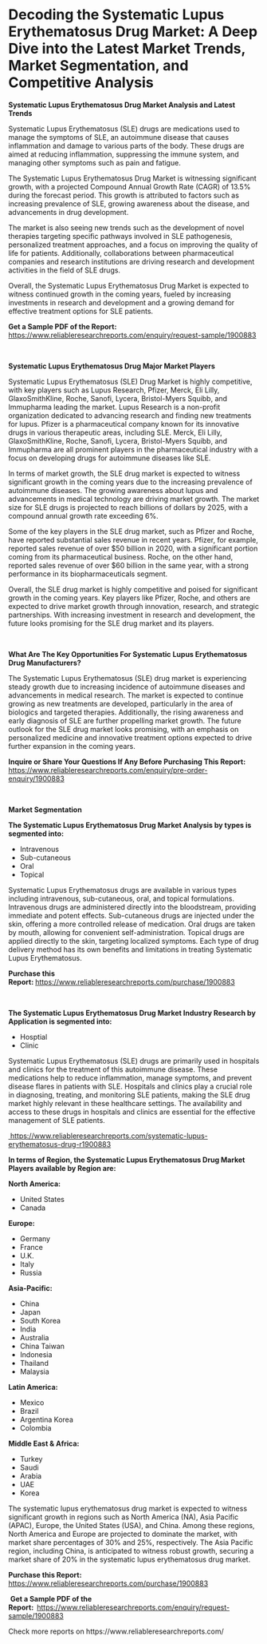 <p><h1>Decoding the Systematic Lupus Erythematosus Drug Market: A Deep Dive into the Latest Market Trends, Market Segmentation, and Competitive Analysis</h1></p><p><strong>Systematic Lupus Erythematosus Drug Market Analysis and Latest Trends</strong></p>
<p><p>Systematic Lupus Erythematosus (SLE) drugs are medications used to manage the symptoms of SLE, an autoimmune disease that causes inflammation and damage to various parts of the body. These drugs are aimed at reducing inflammation, suppressing the immune system, and managing other symptoms such as pain and fatigue.</p><p>The Systematic Lupus Erythematosus Drug Market is witnessing significant growth, with a projected Compound Annual Growth Rate (CAGR) of 13.5% during the forecast period. This growth is attributed to factors such as increasing prevalence of SLE, growing awareness about the disease, and advancements in drug development. </p><p>The market is also seeing new trends such as the development of novel therapies targeting specific pathways involved in SLE pathogenesis, personalized treatment approaches, and a focus on improving the quality of life for patients. Additionally, collaborations between pharmaceutical companies and research institutions are driving research and development activities in the field of SLE drugs.</p><p>Overall, the Systematic Lupus Erythematosus Drug Market is expected to witness continued growth in the coming years, fueled by increasing investments in research and development and a growing demand for effective treatment options for SLE patients.</p></p>
<p><strong>Get a Sample PDF of the Report:&nbsp;</strong> <a href="https://www.reliableresearchreports.com/enquiry/request-sample/1900883">https://www.reliableresearchreports.com/enquiry/request-sample/1900883</a></p>
<p>&nbsp;</p>
<p><strong>Systematic Lupus Erythematosus Drug Major Market Players</strong></p>
<p><p>Systematic Lupus Erythematosus (SLE) Drug Market is highly competitive, with key players such as Lupus Research, Pfizer, Merck, Eli Lilly, GlaxoSmithKline, Roche, Sanofi, Lycera, Bristol-Myers Squibb, and Immupharma leading the market. Lupus Research is a non-profit organization dedicated to advancing research and finding new treatments for lupus. Pfizer is a pharmaceutical company known for its innovative drugs in various therapeutic areas, including SLE. Merck, Eli Lilly, GlaxoSmithKline, Roche, Sanofi, Lycera, Bristol-Myers Squibb, and Immupharma are all prominent players in the pharmaceutical industry with a focus on developing drugs for autoimmune diseases like SLE.</p><p>In terms of market growth, the SLE drug market is expected to witness significant growth in the coming years due to the increasing prevalence of autoimmune diseases. The growing awareness about lupus and advancements in medical technology are driving market growth. The market size for SLE drugs is projected to reach billions of dollars by 2025, with a compound annual growth rate exceeding 6%.</p><p>Some of the key players in the SLE drug market, such as Pfizer and Roche, have reported substantial sales revenue in recent years. Pfizer, for example, reported sales revenue of over $50 billion in 2020, with a significant portion coming from its pharmaceutical business. Roche, on the other hand, reported sales revenue of over $60 billion in the same year, with a strong performance in its biopharmaceuticals segment.</p><p>Overall, the SLE drug market is highly competitive and poised for significant growth in the coming years. Key players like Pfizer, Roche, and others are expected to drive market growth through innovation, research, and strategic partnerships. With increasing investment in research and development, the future looks promising for the SLE drug market and its players.</p></p>
<p>&nbsp;</p>
<p><strong>What Are The Key Opportunities For Systematic Lupus Erythematosus Drug Manufacturers?</strong></p>
<p><p>The Systematic Lupus Erythematosus (SLE) drug market is experiencing steady growth due to increasing incidence of autoimmune diseases and advancements in medical research. The market is expected to continue growing as new treatments are developed, particularly in the area of biologics and targeted therapies. Additionally, the rising awareness and early diagnosis of SLE are further propelling market growth. The future outlook for the SLE drug market looks promising, with an emphasis on personalized medicine and innovative treatment options expected to drive further expansion in the coming years.</p></p>
<p><strong>Inquire or Share Your Questions If Any Before Purchasing This Report:</strong> <a href="https://www.reliableresearchreports.com/enquiry/pre-order-enquiry/1900883">https://www.reliableresearchreports.com/enquiry/pre-order-enquiry/1900883</a></p>
<p>&nbsp;</p>
<p><strong>Market Segmentation</strong></p>
<p><strong>The Systematic Lupus Erythematosus Drug Market Analysis by types is segmented into:</strong></p>
<p><ul><li>Intravenous</li><li>Sub-cutaneous</li><li>Oral</li><li>Topical</li></ul></p>
<p><p>Systematic Lupus Erythematosus drugs are available in various types including intravenous, sub-cutaneous, oral, and topical formulations. Intravenous drugs are administered directly into the bloodstream, providing immediate and potent effects. Sub-cutaneous drugs are injected under the skin, offering a more controlled release of medication. Oral drugs are taken by mouth, allowing for convenient self-administration. Topical drugs are applied directly to the skin, targeting localized symptoms. Each type of drug delivery method has its own benefits and limitations in treating Systematic Lupus Erythematosus.</p></p>
<p><strong>Purchase this Report:&nbsp;</strong><a href="https://www.reliableresearchreports.com/purchase/1900883">https://www.reliableresearchreports.com/purchase/1900883</a></p>
<p>&nbsp;</p>
<p><strong>The Systematic Lupus Erythematosus Drug Market Industry Research by Application is segmented into:</strong></p>
<p><ul><li>Hosptial</li><li>Clinic</li></ul></p>
<p><p>Systematic Lupus Erythematosus (SLE) drugs are primarily used in hospitals and clinics for the treatment of this autoimmune disease. These medications help to reduce inflammation, manage symptoms, and prevent disease flares in patients with SLE. Hospitals and clinics play a crucial role in diagnosing, treating, and monitoring SLE patients, making the SLE drug market highly relevant in these healthcare settings. The availability and access to these drugs in hospitals and clinics are essential for the effective management of SLE patients.</p></p>
<p><a href="https://www.reliableresearchreports.com/systematic-lupus-erythematosus-drug-r1900883">&nbsp;https://www.reliableresearchreports.com/systematic-lupus-erythematosus-drug-r1900883</a></p>
<p><strong>In terms of Region, the Systematic Lupus Erythematosus Drug Market Players available by Region are:</strong></p>
<p>
    <p> <strong> North America: </strong>
        <ul>
            <li>United States</li>
            <li>Canada</li>
        </ul>
        </p> 
    <p> <strong> Europe: </strong>
        <ul>
            <li>Germany</li>
            <li>France</li>
            <li>U.K.</li>
            <li>Italy</li>
            <li>Russia</li>
        </ul>
        </p> 
    <p> <strong> Asia-Pacific: </strong>
        <ul>
            <li>China</li>
            <li>Japan</li>
            <li>South Korea</li>
            <li>India</li>
            <li>Australia</li>
            <li>China Taiwan</li>
            <li>Indonesia</li>
            <li>Thailand</li>
            <li>Malaysia</li>
        </ul>
        </p> 
    <p> <strong> Latin America: </strong>
        <ul>
            <li>Mexico</li>
            <li>Brazil</li>
            <li>Argentina Korea</li>
            <li>Colombia</li>
        </ul>
        </p> 
    <p> <strong> Middle East & Africa: </strong>
        <ul>
            <li>Turkey</li>
            <li>Saudi</li>
            <li>Arabia</li>
            <li>UAE</li>
            <li>Korea</li>
        </ul>
    </p>
    </p>
<p><p>The systematic lupus erythematosus drug market is expected to witness significant growth in regions such as North America (NA), Asia Pacific (APAC), Europe, the United States (USA), and China. Among these regions, North America and Europe are projected to dominate the market, with market share percentages of 30% and 25%, respectively. The Asia Pacific region, including China, is anticipated to witness robust growth, securing a market share of 20% in the systematic lupus erythematosus drug market.</p></p>
<p><strong>Purchase this Report: </strong><a href="https://www.reliableresearchreports.com/purchase/1900883">https://www.reliableresearchreports.com/purchase/1900883</a></p>
<p>&nbsp;<strong>Get a Sample PDF of the Report:&nbsp;&nbsp;</strong><a href="https://www.reliableresearchreports.com/enquiry/request-sample/1900883">https://www.reliableresearchreports.com/enquiry/request-sample/1900883</a></p>
<p><strong></strong></p>
<p>Check more reports on https://www.reliableresearchreports.com/</p>